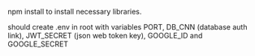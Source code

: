 npm install to install necessary libraries.

should create .env in root with variables PORT, DB_CNN (database auth link), JWT_SECRET (json web token key), GOOGLE_ID and GOOGLE_SECRET
